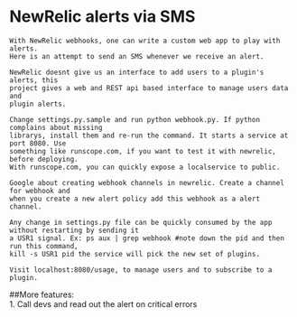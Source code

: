NewRelic alerts via SMS
=========================

    With NewRelic webhooks, one can write a custom web app to play with alerts.  
    Here is an attempt to send an SMS whenever we receive an alert.  
    
    NewRelic doesnt give us an interface to add users to a plugin's alerts, this  
    project gives a web and REST api based interface to manage users data and   
    plugin alerts.

    Change settings.py.sample and run python webhook.py. If python complains about missing  
    librarys, install them and re-run the command. It starts a service at port 8080. Use  
    something like runscope.com, if you want to test it with newrelic, before deploying.  
    With runscope.com, you can quickly expose a localservice to public.  

    Google about creating webhook channels in newrelic. Create a channel for webhook and  
    when you create a new alert policy add this webhook as a alert channel.

    Any change in settings.py file can be quickly consumed by the app without restarting by sending it  
    a USR1 signal. Ex: ps aux | grep webhook #note down the pid and then run this command,   
    kill -s USR1 pid the service will pick the new set of plugins.   

    Visit localhost:8080/usage, to manage users and to subscribe to a plugin.

##More features:  
    1. Call devs and read out the alert on critical errors
